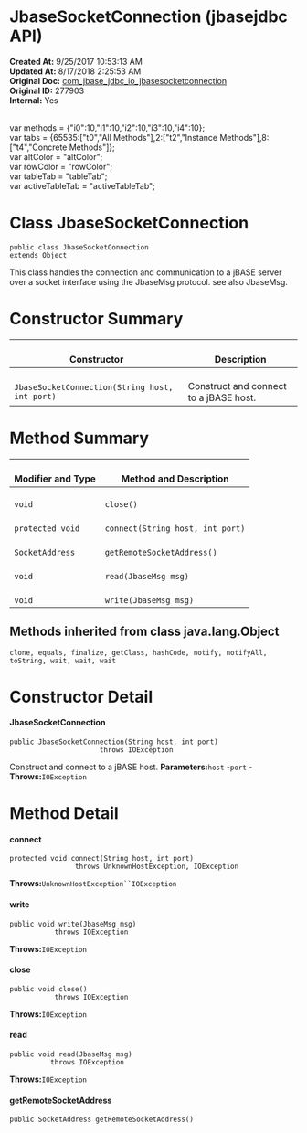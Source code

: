 # JbaseSocketConnection (jbasejdbc API)

**Created At:** 9/25/2017 10:53:13 AM  
**Updated At:** 8/17/2018 2:25:53 AM  
**Original Doc:** [com_jbase_jdbc_io_jbasesocketconnection](https://docs.jbase.com/39232-io/com_jbase_jdbc_io_jbasesocketconnection)  
**Original ID:** 277903  
**Internal:** Yes  

<!--<br>    try {<br>        if (location.href.indexOf('is-external=true') == -1) {<br>            parent.document.title="JbaseSocketConnection (jbasejdbc   API)";<br>        }<br>    }<br>    catch(err) {<br>    }<br>//--><br>var methods = {"i0":10,"i1":10,"i2":10,"i3":10,"i4":10};<br>var tabs = {65535:["t0","All Methods"],2:["t2","Instance Methods"],8:["t4","Concrete Methods"]};<br>var altColor = "altColor";<br>var rowColor = "rowColor";<br>var tableTab = "tableTab";<br>var activeTableTab = "activeTableTab";
# 

# Class JbaseSocketConnection

```
public class JbaseSocketConnection
extends Object
```

This class handles the connection and communication to a jBASE server over a socket interface using the JbaseMsg protocol. see also JbaseMsg.




# 

# Constructor Summary


| <br>Constructor<br> | <br>Description<br> |
| --- | --- |
| <br>`JbaseSocketConnection(String host, int port)`<br> | <br>Construct and connect to a jBASE host.<br> |








# 


# Method Summary


| <br>Modifier and Type<br> | <br>Method and Description<br> |
| --- | --- |
| <br>`void`<br> | <br>`close()`<br> |
| <br>`protected void`<br> | <br>`connect(String host, int port)`<br> |
| <br>`SocketAddress`<br> | <br>`getRemoteSocketAddress()`<br> |
| <br>`void`<br> | <br>`read(JbaseMsg msg)`<br> |
| <br>`void`<br> | <br>`write(JbaseMsg msg)`<br> |


### 




## 

## Methods inherited from class java.lang.Object
`clone, equals, finalize, getClass, hashCode, notify, notifyAll, toString, wait, wait, wait`

# 

# 


# Constructor Detail



#### **JbaseSocketConnection**

```
public JbaseSocketConnection(String host, int port)
                      throws IOException
```

Construct and connect to a jBASE host.
**Parameters:**`host` -`port` -
**Throws:**`IOException`












# 

# Method Detail



#### **connect**

```
protected void connect(String host, int port)
                throws UnknownHostException, IOException
```

**Throws:**`UnknownHostException``IOException`






#### 


#### 


#### **write**

```
public void write(JbaseMsg msg)
           throws IOException
```

**Throws:**`IOException`




#### 


#### 


#### **close**

```
public void close()
           throws IOException
```

**Throws:**`IOException`




#### 


#### 


#### **read**

```
public void read(JbaseMsg msg)
          throws IOException
```

**Throws:**`IOException`




#### 


#### 


#### **getRemoteSocketAddress**

```
public SocketAddress getRemoteSocketAddress()
```


